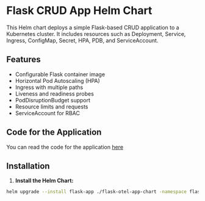 # Flask CRUD App Helm Chart

This Helm chart deploys a simple Flask-based CRUD application to a Kubernetes cluster. It includes resources such as Deployment, Service, Ingress, ConfigMap, Secret, HPA, PDB, and ServiceAccount.

## Features

- Configurable Flask container image
- Horizontal Pod Autoscaling (HPA)
- Ingress with multiple paths
- Liveness and readiness probes
- PodDisruptionBudget support
- Resource limits and requests
- ServiceAccount for RBAC

## Code for the Application

You can read the code for the application [here](https://github.com/sahil-sharma/flask-otel-app/)

## Installation

1. **Install the Helm Chart:**

```bash
helm upgrade --install flask-app ./flask-otel-app-chart -namespace flask-app --create-namespace
```